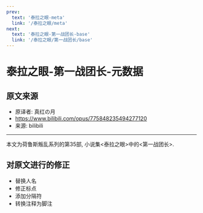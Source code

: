 ```yaml
---
prev:
  text: '泰拉之眼-meta'
  link: '/泰拉之眼/meta'
next:
  text: '泰拉之眼-第一战团长-base'
  link: '/泰拉之眼/第一战团长/base'
---
```


# 泰拉之眼-第一战团长-元数据

## 原文来源

+ 原译者: 真红の月
+ <https://www.bilibili.com/opus/775848235494277120>
+ 来源: bilibili

--------

本文为荷鲁斯叛乱系列的第35部, 小说集<泰拉之眼>中的<第一战团长>.

## 对原文进行的修正

+ 替换人名
+ 修正标点
+ 添加分隔符
+ 转换注释为脚注

